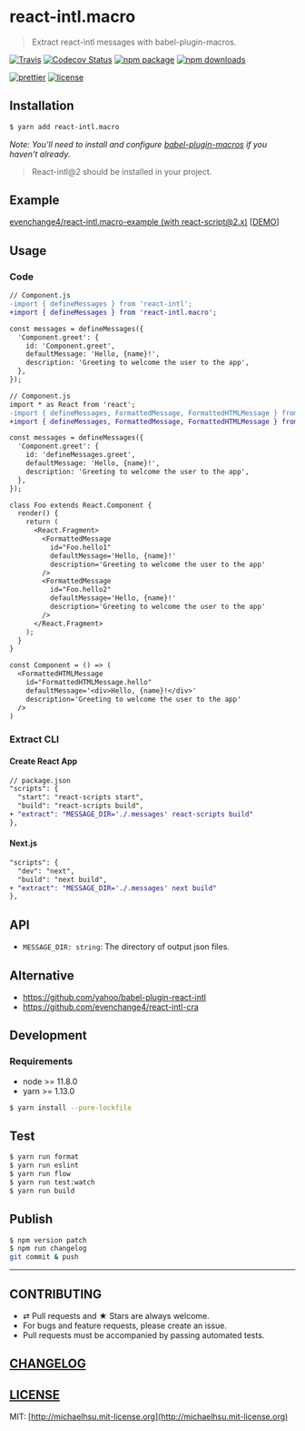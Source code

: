 # react-intl.macro

> Extract react-intl messages with babel-plugin-macros.

[![Travis][build-badge]][build]
[![Codecov Status][codecov-badge]][codecov]
[![npm package][npm-badge]][npm]
[![npm downloads][npm-downloads]][npm]

[![prettier][prettier-badge]][prettier]
[![license][license-badge]][license]

## Installation

```sh
$ yarn add react-intl.macro
```

_Note: You'll need to install and configure [babel-plugin-macros](https://github.com/kentcdodds/babel-plugin-macros) if you haven't already._

> React-intl@2 should be installed in your project.

## Example

[evenchange4/react-intl.macro-example (with react-script@2.x)](https://github.com/evenchange4/react-intl.macro-example) [[DEMO](https://react-intlmacro.netlify.com/)]

## Usage

### Code

```diff
// Component.js
-import { defineMessages } from 'react-intl';
+import { defineMessages } from 'react-intl.macro';

const messages = defineMessages({
  'Component.greet': {
    id: 'Component.greet',
    defaultMessage: 'Hello, {name}!',
    description: 'Greeting to welcome the user to the app',
  },
});
```

```diff
// Component.js
import * as React from 'react';
-import { defineMessages, FormattedMessage, FormattedHTMLMessage } from 'react-intl';
+import { defineMessages, FormattedMessage, FormattedHTMLMessage } from 'react-intl.macro';

const messages = defineMessages({
  'Component.greet': {
    id: 'defineMessages.greet',
    defaultMessage: 'Hello, {name}!',
    description: 'Greeting to welcome the user to the app',
  },
});

class Foo extends React.Component {
  render() {
    return (
      <React.Fragment>
        <FormattedMessage
          id="Foo.hello1"
          defaultMessage='Hello, {name}!'
          description='Greeting to welcome the user to the app'
        />
        <FormattedMessage
          id="Foo.hello2"
          defaultMessage='Hello, {name}!'
          description='Greeting to welcome the user to the app'
        />
      </React.Fragment>
    );
  }
}

const Component = () => (
  <FormattedHTMLMessage
    id="FormattedHTMLMessage.hello"
    defaultMessage='<div>Hello, {name}!</div>'
    description='Greeting to welcome the user to the app'
  />
)
```

### Extract CLI

#### Create React App

```diff
// package.json
"scripts": {
  "start": "react-scripts start",
  "build": "react-scripts build",
+ "extract": "MESSAGE_DIR='./.messages' react-scripts build"
},
```

#### Next.js

```diff
"scripts": {
  "dev": "next",
  "build": "next build",
+ "extract": "MESSAGE_DIR='./.messages' next build"
},
```

## API

- `MESSAGE_DIR: string`: The directory of output json files.

## Alternative

- https://github.com/yahoo/babel-plugin-react-intl
- https://github.com/evenchange4/react-intl-cra

## Development

### Requirements

- node >= 11.8.0
- yarn >= 1.13.0

```sh
$ yarn install --pure-lockfile
```

## Test

```sh
$ yarn run format
$ yarn run eslint
$ yarn run flow
$ yarn run test:watch
$ yarn run build
```

## Publish

```bash
$ npm version patch
$ npm run changelog
git commit & push
```

---

## CONTRIBUTING

- ⇄ Pull requests and ★ Stars are always welcome.
- For bugs and feature requests, please create an issue.
- Pull requests must be accompanied by passing automated tests.

## [CHANGELOG](CHANGELOG.md)

## [LICENSE](LICENSE)

MIT: [http://michaelhsu.mit-license.org](http://michaelhsu.mit-license.org)

[build-badge]: https://img.shields.io/travis/evenchange4/react-intl.macro/master.svg?style=flat-square
[build]: https://travis-ci.org/evenchange4/react-intl.macro
[npm-badge]: https://img.shields.io/npm/v/react-intl.macro.svg?style=flat-square
[npm]: https://www.npmjs.org/package/react-intl.macro
[codecov-badge]: https://img.shields.io/codecov/c/github/evenchange4/react-intl.macro.svg?style=flat-square
[codecov]: https://codecov.io/github/evenchange4/react-intl.macro?branch=master
[npm-downloads]: https://img.shields.io/npm/dt/react-intl.macro.svg?style=flat-square
[license-badge]: https://img.shields.io/npm/l/react-intl.macro.svg?style=flat-square
[license]: http://michaelhsu.mit-license.org/
[prettier-badge]: https://img.shields.io/badge/styled_with-prettier-ff69b4.svg?style=flat-square
[prettier]: https://github.com/prettier/prettier
